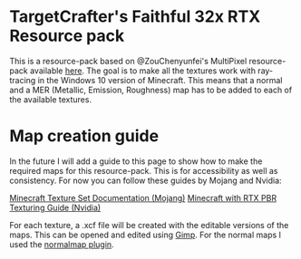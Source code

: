 # TargetCrafter's Faithful 32x RTX Resource pack

This is a resource-pack based on @ZouChenyunfei's MultiPixel resource-pack available [here](https://mcpedl.com/multipixel-texture-pack/). The goal is to make all the textures work with ray-tracing in the Windows 10 version of Minecraft. This means that a normal and a MER (Metallic, Emission, Roughness) map has to be added to each of the available textures.

# Map creation guide
In the future I will add a guide to this page to show how to make the required maps for this resource-pack. This is for accessibility as well as consistency.
For now you can follow these guides by Mojang and Nvidia:

[Minecraft Texture Set Documentation (Mojang)](https://help.minecraft.net/hc/en-us/articles/360051308931-Minecraft-Texture-Set-Documentation)
[Minecraft with RTX PBR Texturing Guide (Nvidia)](https://www.nvidia.com/en-us/geforce/guides/minecraft-rtx-texturing-guide/)

For each texture, a .xcf file will be created with the editable versions of the maps. This can be opened and edited using [Gimp](https://www.gimp.org/downloads/). For the normal maps I used the [normalmap plugin](https://code.google.com/archive/p/gimp-normalmap/).
